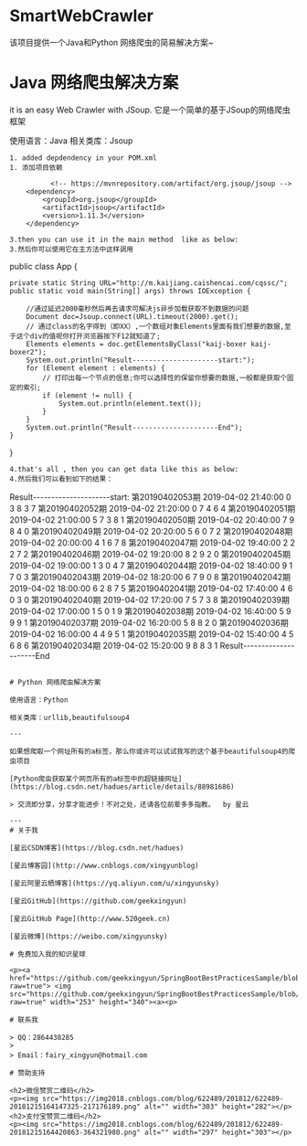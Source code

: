 # SmartWebCrawler

该项目提供一个Java和Python 网络爬虫的简易解决方案~

# Java 网络爬虫解决方案

it is an easy Web Crawler with JSoup.
它是一个简单的基于JSoup的网络爬虫框架

使用语言：Java
相关类库：Jsoup

```
1. added depdendency in your POM.xml 
1. 添加项目依赖

```
              <!-- https://mvnrepository.com/artifact/org.jsoup/jsoup -->   
		<dependency>   
			<groupId>org.jsoup</groupId>    
			<artifactId>jsoup</artifactId>   
			<version>1.11.3</version>   
		</dependency>  
```		
3.then you can use it in the main method  like as below:
3.然后你可以使用它在主方法中这样调用
```
public class App {
	
	private static String URL="http://m.kaijiang.caishencai.com/cqssc/";
	public static void main(String[] args) throws IOException {
		
		//通过延迟2000毫秒然后再去请求可解决js异步加载获取不到数据的问题
		Document doc=Jsoup.connect(URL).timeout(2000).get();
		// 通过class的名字得到（即XX）,一个数组对象Elements里面有我们想要的数据,至于这个div的值呢你打开浏览器按下F12就知道了;
		Elements elements = doc.getElementsByClass("kaij-boxer kaij-boxer2");
		System.out.println("Result---------------------start:");
		for (Element element : elements) {
			// 打印出每一个节点的信息;你可以选择性的保留你想要的数据,一般都是获取个固定的索引;
			if (element != null) {
				System.out.println(element.text());
			}
		}
		System.out.println("Result---------------------End");
	}
}
```
4.that's all , then you can get data like this as below:
4.然后我们可以看到如下的结果：

```

Result---------------------start:
第20190402053期 2019-04-02 21:40:00 0 3 8 3 7
第20190402052期 2019-04-02 21:20:00 0 7 4 6 4
第20190402051期 2019-04-02 21:00:00 5 7 3 8 1
第20190402050期 2019-04-02 20:40:00 7 9 8 4 0
第20190402049期 2019-04-02 20:20:00 5 6 0 7 2
第20190402048期 2019-04-02 20:00:00 4 1 6 7 8
第20190402047期 2019-04-02 19:40:00 2 2 2 7 2
第20190402046期 2019-04-02 19:20:00 8 2 9 2 0
第20190402045期 2019-04-02 19:00:00 1 3 0 4 7
第20190402044期 2019-04-02 18:40:00 9 1 7 0 3
第20190402043期 2019-04-02 18:20:00 6 7 9 0 8
第20190402042期 2019-04-02 18:00:00 6 2 8 7 5
第20190402041期 2019-04-02 17:40:00 4 6 0 3 0
第20190402040期 2019-04-02 17:20:00 7 5 7 3 8
第20190402039期 2019-04-02 17:00:00 1 5 0 1 9
第20190402038期 2019-04-02 16:40:00 5 9 9 9 1
第20190402037期 2019-04-02 16:20:00 5 8 8 2 0
第20190402036期 2019-04-02 16:00:00 4 4 9 5 1
第20190402035期 2019-04-02 15:40:00 4 5 6 8 6
第20190402034期 2019-04-02 15:20:00 9 8 8 3 1
Result---------------------End

```

# Python 网络爬虫解决方案

使用语言：Python

相关类库：urllib,beautifulsoup4

---

如果想爬取一个网址所有的a标签，那么你或许可以试试我写的这个基于beautifulsoup4的爬虫项目

[Python爬虫获取某个网页所有的a标签中的超链接网址](https://blog.csdn.net/hadues/article/details/88981686)

> 交流即分享，分享才能进步！不对之处，还请各位前辈多多指教。  by 星云

---
# 关于我

[星云CSDN博客](https://blog.csdn.net/hadues)

[星云博客园](http://www.cnblogs.com/xingyunblog)

[星云阿里云栖博客](https://yq.aliyun.com/u/xingyunsky)

[星云GitHub](https://github.com/geekxingyun)

[星云GitHub Page](http://www.520geek.cn)

[星云微博](https://weibo.com/xingyunsky)

# 免费加入我的知识星球

<p><a href="https://github.com/geekxingyun/SpringBootBestPracticesSample/blob/master/resources/images/my_world.png?raw=true"> <img src="https://github.com/geekxingyun/SpringBootBestPracticesSample/blob/master/resources/images/my_world.png?raw=true" width="253" height="340"><a><p>

# 联系我

> QQ：2864438285　
> 
> Email：fairy_xingyun@hotmail.com   

# 赞助支持

<h2>微信赞赏二维码</h2>
<p><img src="https://img2018.cnblogs.com/blog/622489/201812/622489-20181215164147325-217176189.png" alt="" width="303" height="282"></p>
<h2>支付宝赞赏二维码</h2>
<p><img src="https://img2018.cnblogs.com/blog/622489/201812/622489-20181215164420863-364321980.png" alt="" width="297" height="303"></p>

